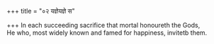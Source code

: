 +++
title = "०२ यज्ञेयज्ञे स"

+++
In each succeeding sacrifice that mortal honoureth the Gods,  
     He who, most widely known and famed for happiness, invitetb them.